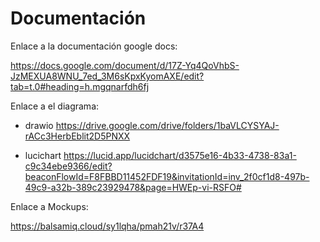 # Documentación

Enlace a la documentación google docs:

<https://docs.google.com/document/d/17Z-Yq4QoVhbS-JzMEXUA8WNU_7ed_3M6sKpxKyomAXE/edit?tab=t.0#heading=h.mgqnarfdh6fj>

Enlace a el diagrama:

- drawio
<https://drive.google.com/drive/folders/1baVLCYSYAJ-rACc3HerbEblit2D5PNXX>

- lucichart
<https://lucid.app/lucidchart/d3575e16-4b33-4738-83a1-c9c34ebe9366/edit?beaconFlowId=F8FBBD11452FDF19&invitationId=inv_2f0cf1d8-497b-49c9-a32b-389c23929478&page=HWEp-vi-RSFO#>

Enlace a Mockups:

<https://balsamiq.cloud/sy1lqha/pmah21v/r37A4>
